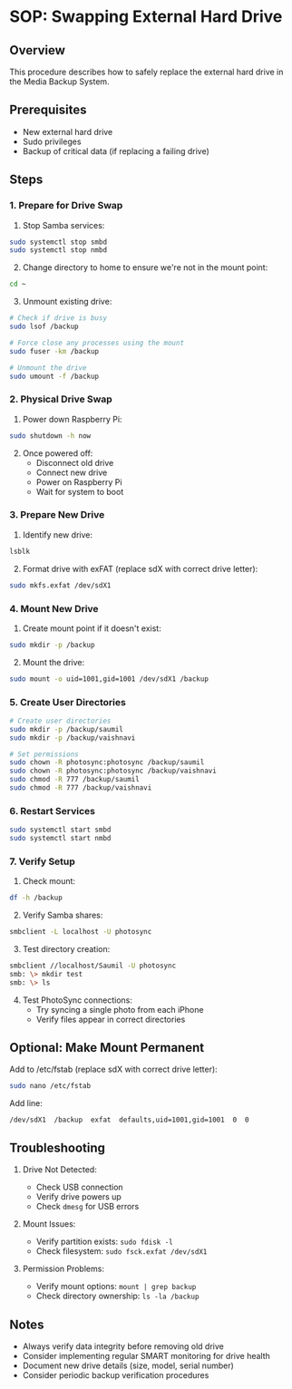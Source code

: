 # SOP: Swapping External Hard Drive

## Overview
This procedure describes how to safely replace the external hard drive in the Media Backup System.

## Prerequisites
- New external hard drive
- Sudo privileges
- Backup of critical data (if replacing a failing drive)

## Steps

### 1. Prepare for Drive Swap
1. Stop Samba services:
```bash
sudo systemctl stop smbd
sudo systemctl stop nmbd
```

2. Change directory to home to ensure we're not in the mount point:
```bash
cd ~
```

3. Unmount existing drive:
```bash
# Check if drive is busy
sudo lsof /backup

# Force close any processes using the mount
sudo fuser -km /backup

# Unmount the drive
sudo umount -f /backup
```

### 2. Physical Drive Swap
1. Power down Raspberry Pi:
```bash
sudo shutdown -h now
```

2. Once powered off:
   - Disconnect old drive
   - Connect new drive
   - Power on Raspberry Pi
   - Wait for system to boot

### 3. Prepare New Drive
1. Identify new drive:
```bash
lsblk
```

2. Format drive with exFAT (replace sdX with correct drive letter):
```bash
sudo mkfs.exfat /dev/sdX1
```

### 4. Mount New Drive
1. Create mount point if it doesn't exist:
```bash
sudo mkdir -p /backup
```

2. Mount the drive:
```bash
sudo mount -o uid=1001,gid=1001 /dev/sdX1 /backup
```

### 5. Create User Directories
```bash
# Create user directories
sudo mkdir -p /backup/saumil
sudo mkdir -p /backup/vaishnavi

# Set permissions
sudo chown -R photosync:photosync /backup/saumil
sudo chown -R photosync:photosync /backup/vaishnavi
sudo chmod -R 777 /backup/saumil
sudo chmod -R 777 /backup/vaishnavi
```

### 6. Restart Services
```bash
sudo systemctl start smbd
sudo systemctl start nmbd
```

### 7. Verify Setup
1. Check mount:
```bash
df -h /backup
```

2. Verify Samba shares:
```bash
smbclient -L localhost -U photosync
```

3. Test directory creation:
```bash
smbclient //localhost/Saumil -U photosync
smb: \> mkdir test
smb: \> ls
```

4. Test PhotoSync connections:
   - Try syncing a single photo from each iPhone
   - Verify files appear in correct directories

## Optional: Make Mount Permanent
Add to /etc/fstab (replace sdX with correct drive letter):
```bash
sudo nano /etc/fstab
```
Add line:
```
/dev/sdX1  /backup  exfat  defaults,uid=1001,gid=1001  0  0
```

## Troubleshooting
1. Drive Not Detected:
   - Check USB connection
   - Verify drive powers up
   - Check `dmesg` for USB errors

2. Mount Issues:
   - Verify partition exists: `sudo fdisk -l`
   - Check filesystem: `sudo fsck.exfat /dev/sdX1`

3. Permission Problems:
   - Verify mount options: `mount | grep backup`
   - Check directory ownership: `ls -la /backup`

## Notes
- Always verify data integrity before removing old drive
- Consider implementing regular SMART monitoring for drive health
- Document new drive details (size, model, serial number)
- Consider periodic backup verification procedures
